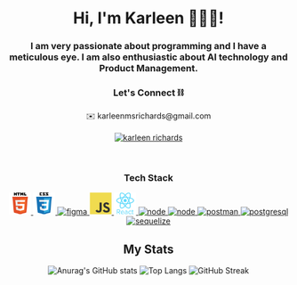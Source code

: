 <h1 align="center">Hi, I'm Karleen 🙋🏾‍♀️!</h1>

<h3 align="center">I am very passionate about programming and I have a meticulous eye. I am also enthusiastic about AI technology and Product Management.</h3>

<h3 align="center">Let's Connect ⛓</h3>
<p align="center">✉️ karleenmsrichards@gmail.com</p>
<p align="center">
<a href="https://www.linkedin.com/in/karleen-ms-richards/" target="blank"><img align="center" src="https://raw.githubusercontent.com/rahuldkjain/github-profile-readme-generator/master/src/images/icons/Social/linked-in-alt.svg" alt="karleen richards" height="30" width="40" /></a>
</p>

<div id="header" align="center">
  <img src="https://komarev.com/ghpvc/?username=karleenmsrichards&style=flat-square&color=green" alt=""/>
</div>

<h3 align="center">Tech Stack</h3>
<p align="center"> <a href="#" target="_blank" rel="noreferrer"> <img src="https://raw.githubusercontent.com/devicons/devicon/master/icons/html5/html5-original-wordmark.svg" alt="html5" width="40" height="40"/> <img src="https://raw.githubusercontent.com/devicons/devicon/master/icons/css3/css3-original-wordmark.svg" alt="css3" width="40" height="40"/> </a> <a href="#" target="_blank" rel="noreferrer">  </a> <a href="#" target="_blank" rel="noreferrer"> <img src="https://www.vectorlogo.zone/logos/figma/figma-icon.svg" alt="figma" width="40" height="40"/> </a>  <a href="#" target="_blank" rel="noreferrer"> <img src="https://raw.githubusercontent.com/devicons/devicon/master/icons/javascript/javascript-original.svg" alt="javascript" width="40" height="40"/> </a> <a href="#" target="_blank" rel="noreferrer"> <img src="https://raw.githubusercontent.com/devicons/devicon/master/icons/react/react-original-wordmark.svg" alt="react" width="40" height="40"/> </a> <a href="#" target="_blank" rel="noreferrer"> <img src="https://res.cloudinary.com/practicaldev/image/fetch/s--Mrh94rPx--/c_imagga_scale,f_auto,fl_progressive,h_1080,q_auto,w_1080/https://dev-to-uploads.s3.amazonaws.com/uploads/articles/zojuy79lo3fn3qdt7g6p.png" alt="node" width="40" height="40"/> </a> <a href="#" target="_blank" rel="noreferrer"> <img src="https://ajeetchaulagain.com/static/7cb4af597964b0911fe71cb2f8148d64/87351/express-js.png" alt="node" width="40" height="40"/> </a> <a href="#" target="_blank" rel="noreferrer"> <img src="https://logowik.com/content/uploads/images/postman-api-platform6643.logowik.com.webp" alt="postman" width="40" height="40"/> </a> <a href="#" target="_blank" rel="noreferrer"> <img src="https://www.vectorlogo.zone/logos/postgresql/postgresql-icon.svg" alt="postgresql" width="40" height="40"/> </a> <a href="#" target="_blank" rel="noreferrer"> <img src="https://symbols.getvecta.com/stencil_261/45_sequelize.7e233926cd.svg" alt="sequelize" width="40" height="40"/> </a>  </p>

<h2 align="center">My Stats</h2>
<div align="center" >
  
![Anurag's GitHub stats](https://github-readme-stats.vercel.app/api?username=karleenmsrichards&theme=react&hide=stars,issues)
![Top Langs](https://github-readme-stats.vercel.app/api/top-langs/?username=karleenmsrichards&langs_count=5&theme=react&layout=compact)
![GitHub Streak](http://github-readme-streak-stats.herokuapp.com?user=karleenmsrichards&theme=react&count_private=true)

  </div>
